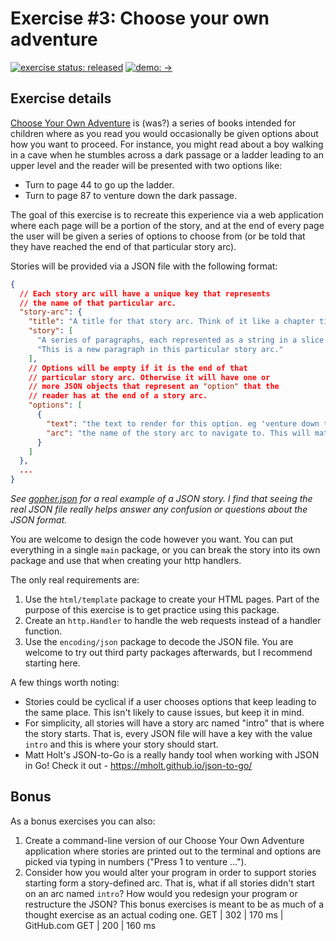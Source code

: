 # Exercise #3: Choose your own adventure

[![exercise status: released](https://img.shields.io/badge/exercise%20status-released-green.svg?style=for-the-badge)](https://gophercises.com/exercises/cyoa) [![demo: ->](https://img.shields.io/badge/demo-%E2%86%92-blue.svg?style=for-the-badge)](https://gophercises.com/demos/cyoa/)


## Exercise details

[Choose Your Own Adventure](https://en.wikipedia.org/wiki/Choose_Your_Own_Adventure) is (was?) a series of books intended for children where as you read you would occasionally be given options about how you want to proceed. For instance, you might read about a boy walking in a cave when he stumbles across a dark passage or a ladder leading to an upper level and the reader will be presented with two options like:

- Turn to page 44 to go up the ladder.
- Turn to page 87 to venture down the dark passage.

The goal of this exercise is to recreate this experience via a web application where each page will be a portion of the story, and at the end of every page the user will be given a series of options to choose from (or be told that they have reached the end of that particular story arc).

Stories will be provided via a JSON file with the following format:

```json
{
  // Each story arc will have a unique key that represents
  // the name of that particular arc.
  "story-arc": {
    "title": "A title for that story arc. Think of it like a chapter title.",
    "story": [
      "A series of paragraphs, each represented as a string in a slice.",
      "This is a new paragraph in this particular story arc."
    ],
    // Options will be empty if it is the end of that
    // particular story arc. Otherwise it will have one or
    // more JSON objects that represent an "option" that the
    // reader has at the end of a story arc.
    "options": [
      {
        "text": "the text to render for this option. eg 'venture down the dark passage'",
        "arc": "the name of the story arc to navigate to. This will match the story-arc key at the very root of the JSON document"
      }
    ]
  },
  ...
}
```

*See [gopher.json](https://github.com/gophercises/cyoa/blob/master/gopher.json) for a real example of a JSON story. I find that seeing the real JSON file really helps answer any confusion or questions about the JSON format.*

You are welcome to design the code however you want. You can put everything in a single `main` package, or you can break the story into its own package and use that when creating your http handlers.

The only real requirements are:

1. Use the `html/template` package to create your HTML pages. Part of the purpose of this exercise is to get practice using this package.
2. Create an `http.Handler` to handle the web requests instead of a handler function.
3. Use the `encoding/json` package to decode the JSON file. You are welcome to try out third party packages afterwards, but I recommend starting here.

A few things worth noting:

- Stories could be cyclical if a user chooses options that keep leading to the same place. This isn't likely to cause issues, but keep it in mind.
- For simplicity, all stories will have a story arc named "intro" that is where the story starts. That is, every JSON file will have a key with the value `intro` and this is where your story should start.
- Matt Holt's JSON-to-Go is a really handy tool when working with JSON in Go! Check it out - <https://mholt.github.io/json-to-go/>

## Bonus

As a bonus exercises you can also:

1. Create a command-line version of our Choose Your Own Adventure application where stories are printed out to the terminal and options are picked via typing in numbers ("Press 1 to venture ...").
2. Consider how you would alter your program in order to support stories starting form a story-defined arc. That is, what if all stories didn't start on an arc named `intro`? How would you redesign your program or restructure the JSON? This bonus exercises is meant to be as much of a thought exercise as an actual coding one.
GET | 302 | 170 ms | GitHub.com
GET | 200 | 160 ms